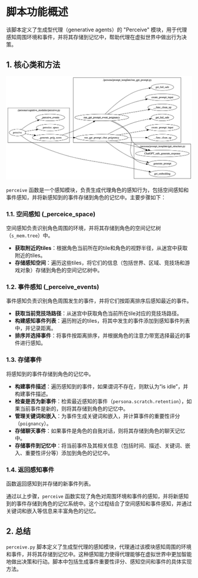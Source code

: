 # 脚本功能概述

该脚本定义了生成型代理（generative agents）的 "Perceive" 模块，用于代理感知周围环境和事件，并将其存储到记忆中，帮助代理在虚拟世界中做出行为决策。

## 1. 核心类和方法

![image-25670730131722507](.fig/Perceive.asset/perceive.png)

`perceive` 函数是一个感知模块，负责生成代理角色的感知行为，包括空间感知和事件感知，并将新感知到的事件存储到角色的记忆中。主要步骤如下：

### 1.1. 空间感知 (_perceice_space)

空间感知负责识别角色周围的环境，并将其存储到角色的空间记忆树（`s_mem.tree`）中。
- **获取附近的tiles**：根据角色当前所在的tile和角色的视野半径，从迷宫中获取附近的tiles。
- **存储感知空间**：遍历这些tiles，将它们的信息（包括世界、区域、竞技场和游戏对象）存储到角色的空间记忆树中。

### 1.2. 事件感知 (_perceive_events)

事件感知负责识别角色周围发生的事件，并将它们按距离排序后感知最近的事件。
- **获取当前竞技场路径**：从迷宫中获取角色当前所在tile对应的竞技场路径。
- **构建感知事件列表**：遍历附近的tiles，将其中发生的事件添加到感知事件列表中，并记录距离。
- **排序并选择事件**：将事件按距离排序，并根据角色的注意力带宽选择最近的事件进行感知。

### 1.3. 存储事件

将感知到的事件存储到角色的记忆中。
- **构建事件描述**：遍历感知到的事件，如果谓词不存在，则默认为“is idle”，并构建事件描述。
- **检查是否为新事件**：检索最近感知的事件（`persona.scratch.retention`），如果当前事件是新的，则将其存储到角色的记忆中。
- **管理关键词和嵌入**：为事件生成关键词和嵌入，并计算事件的重要性评分（`poignancy`）。
- **存储聊天事件**：如果事件是角色的自我对话，则将其存储到角色的聊天记忆中。
- **存储事件到记忆中**：将当前事件及其相关信息（包括时间、描述、关键词、嵌入、重要性评分等）添加到角色的记忆中。

### 1.4. 返回感知事件

函数返回感知到并存储的新事件列表。

通过以上步骤，`perceive` 函数实现了角色对周围环境和事件的感知，并将新感知到的事件存储到角色的记忆系统中。这个过程结合了空间感知和事件感知，并通过关键词和嵌入等信息来丰富角色的记忆。

## 2. 总结

`perceive.py` 脚本定义了生成型代理的感知模块，代理通过该模块感知周围的环境和事件，并将其存储到记忆中。这种感知能力使得代理能够在虚拟世界中更加智能地做出决策和行动。脚本中包括生成事件重要性评分、感知空间和事件的具体实现方法。
